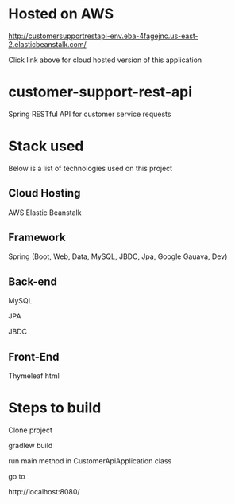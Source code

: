 # Hosted on AWS
http://customersupportrestapi-env.eba-4fagejnc.us-east-2.elasticbeanstalk.com/

Click link above for cloud hosted version of this application

# customer-support-rest-api
Spring RESTful API for customer service requests

# Stack used
Below is a list of technologies used on this project

## Cloud Hosting
AWS Elastic Beanstalk

## Framework
Spring (Boot, Web, Data, MySQL, JBDC, Jpa, Google Gauava, Dev)

## Back-end
MySQL

JPA

JBDC

## Front-End
Thymeleaf html

# Steps to build

Clone project

gradlew build

run main method in CustomerApiApplication class

go to 

http://localhost:8080/
